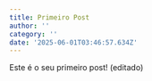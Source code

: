 ```yaml
---
title: Primeiro Post
author: ''
category: ''
date: '2025-06-01T03:46:57.634Z'
---
```

Este é o seu primeiro post!
(editado)
